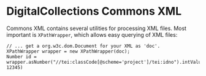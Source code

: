 # DigitalCollections Commons XML

Commons XML contains several utilities for processing XML files. Most important is `XPathWrapper`, which allows easy querying of XML files:

```
// ... get a org.w3c.dom.Document for your XML as 'doc'.
XPathWrapper wrapper = new XPathWrapper(doc);
Number id = wrapper.asNumber("//tei:classCode[@scheme='project']/tei:idno").intValue(), 12345)
```
